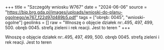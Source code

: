 +++
title = "Szczegóły wniosku W767"
date = "2024-06-06"
source = "https://bip.brg.gda.pl/images/uploads/wnioski-do-planu-ogolnego/w767_f22d97d489b5.pdf"
tags = ["obręb: 0045", "wnioski-ogolne"]
geolinks = []
raw = "Wnoszę o objęcie działek nr:.495, 497, 499, 500. obręb 0045. strefą zieleni i rek reacji. Jest to teren "
+++

Wnoszę o objęcie działek nr:.495, 497, 499, 500. obręb 0045. strefą zieleni i rek reacji. Jest to teren




